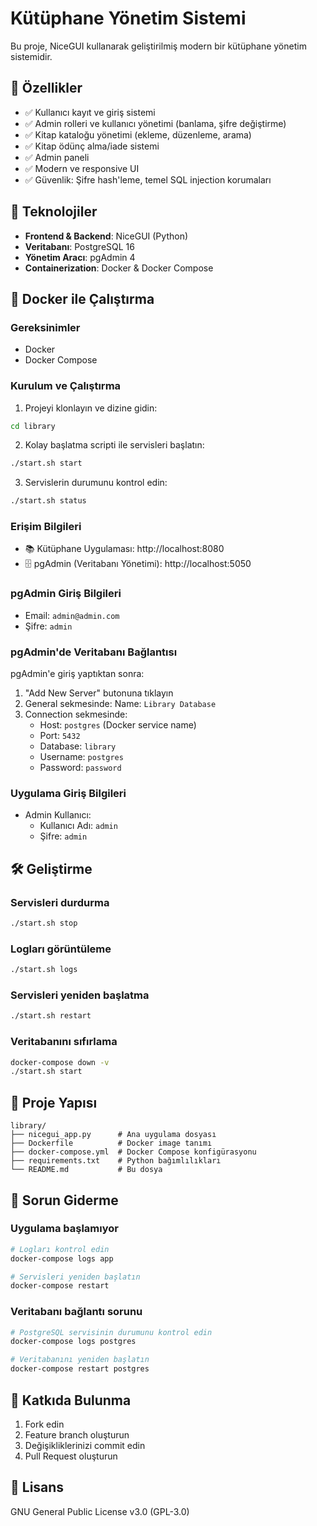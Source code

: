 # Kütüphane Yönetim Sistemi

Bu proje, NiceGUI kullanarak geliştirilmiş modern bir kütüphane yönetim sistemidir.

## 🔧 Özellikler

- ✅ Kullanıcı kayıt ve giriş sistemi
- ✅ Admin rolleri ve kullanıcı yönetimi (banlama, şifre değiştirme)
- ✅ Kitap kataloğu yönetimi (ekleme, düzenleme, arama)
- ✅ Kitap ödünç alma/iade sistemi
- ✅ Admin paneli
- ✅ Modern ve responsive UI
- ✅ Güvenlik: Şifre hash'leme, temel SQL injection korumaları

## 🧰 Teknolojiler

- **Frontend & Backend**: NiceGUI (Python)
- **Veritabanı**: PostgreSQL 16
- **Yönetim Aracı**: pgAdmin 4
- **Containerization**: Docker & Docker Compose

## 🚀 Docker ile Çalıştırma

### Gereksinimler
- Docker
- Docker Compose

### Kurulum ve Çalıştırma

1. Projeyi klonlayın ve dizine gidin:
```bash
cd library
```

2. Kolay başlatma scripti ile servisleri başlatın:
```bash
./start.sh start
```

3. Servislerin durumunu kontrol edin:
```bash
./start.sh status
```

### Erişim Bilgileri

- 📚 Kütüphane Uygulaması: http://localhost:8080
- 🗄️ pgAdmin (Veritabanı Yönetimi): http://localhost:5050

### pgAdmin Giriş Bilgileri
- Email: `admin@admin.com`
- Şifre: `admin`

### pgAdmin'de Veritabanı Bağlantısı
pgAdmin'e giriş yaptıktan sonra:

1. "Add New Server" butonuna tıklayın
2. General sekmesinde: Name: `Library Database`
3. Connection sekmesinde:
   - Host: `postgres` (Docker service name)
   - Port: `5432`
   - Database: `library`
   - Username: `postgres`
   - Password: `password`

### Uygulama Giriş Bilgileri
- Admin Kullanıcı:
  - Kullanıcı Adı: `admin`
  - Şifre: `admin`

## 🛠️ Geliştirme

### Servisleri durdurma
```bash
./start.sh stop
```

### Logları görüntüleme
```bash
./start.sh logs
```

### Servisleri yeniden başlatma
```bash
./start.sh restart
```

### Veritabanını sıfırlama
```bash
docker-compose down -v
./start.sh start
```

## 📁 Proje Yapısı

```
library/
├── nicegui_app.py      # Ana uygulama dosyası
├── Dockerfile          # Docker image tanımı
├── docker-compose.yml  # Docker Compose konfigürasyonu
├── requirements.txt    # Python bağımlılıkları
└── README.md           # Bu dosya
```

## 🐛 Sorun Giderme

### Uygulama başlamıyor
```bash
# Logları kontrol edin
docker-compose logs app

# Servisleri yeniden başlatın
docker-compose restart
```

### Veritabanı bağlantı sorunu
```bash
# PostgreSQL servisinin durumunu kontrol edin
docker-compose logs postgres

# Veritabanını yeniden başlatın
docker-compose restart postgres
```

## 🤝 Katkıda Bulunma

1. Fork edin
2. Feature branch oluşturun
3. Değişikliklerinizi commit edin
4. Pull Request oluşturun

## 🪪 Lisans

GNU General Public License v3.0 (GPL-3.0)
